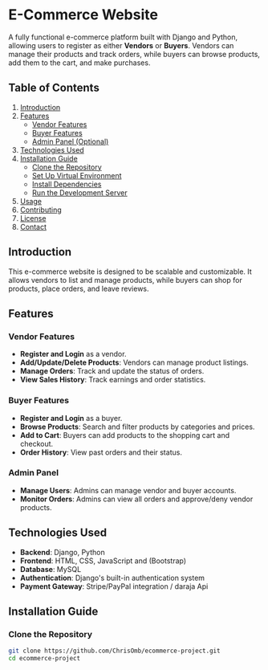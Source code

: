 # E-Commerce Website 

A fully functional e-commerce platform built with Django and Python, allowing users to register as either **Vendors** or **Buyers**.
Vendors can manage their products and track orders, while buyers can browse products, add them to the cart, and make purchases.

## Table of Contents

1. [Introduction](#introduction)
2. [Features](#features)
   - [Vendor Features](#vendor-features)
   - [Buyer Features](#buyer-features)
   - [Admin Panel (Optional)](#admin-panel)
3. [Technologies Used](#technologies-used)
4. [Installation Guide](#installation-guide)
   - [Clone the Repository](#clone-the-repository)
   - [Set Up Virtual Environment](#set-up-virtual-environment)
   - [Install Dependencies](#install-dependencies)
   - [Run the Development Server](#run-the-development-server)
5. [Usage](#usage)
6. [Contributing](#contributing)
7. [License](#license)
8. [Contact](#contact)

## Introduction

This e-commerce website is designed to be scalable and customizable. It allows vendors to list and manage products, while buyers can shop for products, place orders, and leave reviews.

## Features

### Vendor Features
- **Register and Login** as a vendor.
- **Add/Update/Delete Products**: Vendors can manage product listings.
- **Manage Orders**: Track and update the status of orders.
- **View Sales History**: Track earnings and order statistics.

### Buyer Features
- **Register and Login** as a buyer.
- **Browse Products**: Search and filter products by categories and prices.
- **Add to Cart**: Buyers can add products to the shopping cart and checkout.
- **Order History**: View past orders and their status.

### Admin Panel 
- **Manage Users**: Admins can manage vendor and buyer accounts.
- **Monitor Orders**: Admins can view all orders and approve/deny vendor products.

## Technologies Used
- **Backend**: Django, Python
- **Frontend**: HTML, CSS, JavaScript and (Bootstrap)
- **Database**: MySQL
- **Authentication**: Django's built-in authentication system
- **Payment Gateway**: Stripe/PayPal integration / daraja Api

## Installation Guide

### Clone the Repository
```bash
git clone https://github.com/ChrisOmb/ecommerce-project.git
cd ecommerce-project
